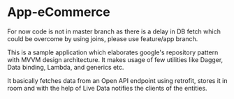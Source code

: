 # App-eCommerce
For now code is not in master branch as there is a delay in DB fetch which could be overcome by using joins, please use feature/app branch.

This is a sample application which elaborates google's repository pattern with MVVM design architecture. It makes usage of few utilities like Dagger, Data binding, Lambda, and generics etc.

It basically fetches data from an Open API endpoint using retrofit, stores it in room and with the help of Live Data notifies the clients of the entities.

